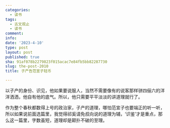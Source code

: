 ```yaml
---
categories:
  - 读书
tags:
  - 古文观止
  - 读书
comment: 
info: 
date: '2023-4-10'
type: post
layout: post
published: true
sha: 91af078b2279823f015acac7e84fb5bb82287730
slug: the-post-2010
title: 子产告范宣子轻币

---
```

以子产的身份、识见，他如果要说服人，当然不需要像有的说客那样骈四俪六的洋洋洒洒，他自有他的底气。所以，他只需要平平淡淡的讲道理就行了。

作为整个春秋都数得上号的政治家，子产的道理，哪怕范宣子也要端正的听一听，所以如果说前面选篇里，我觉得祁奚请免叔向说的道理为辅，‘识鉴’才是重点，那么这一篇里，字数虽短，道理却是颠扑不破的至理。

